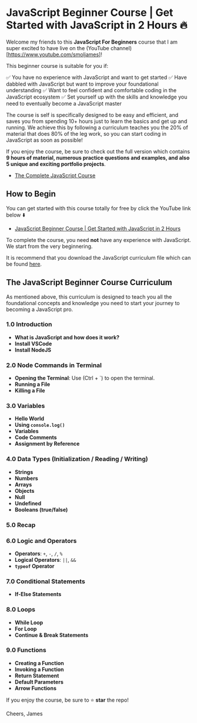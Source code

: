 # JavaScript Beginner Course | Get Started with JavaScript in 2 Hours 🔥

Welcome my friends to this **JavaScript For Beginners** course that I am super excited to have live on the (YouTube channel)[https://www.youtube.com/smoljames]!

This beginner course is suitable for you if:

✅ You have no experience with JavaScript and want to get started
✅ Have dabbled with JavaScript but want to improve your foundational understanding
✅ Want to feel confident and comfortable coding in the JavaScript ecosystem
✅ Set yourself up with the skills and knowledge you need to eventually become a JavaScript master

The course is self is specifically designed to be easy and efficient, and saves you from spending 10+ hours just to learn the basics and get up and running. We achieve this by following a curriculum teaches you the 20% of material that does 80% of the leg work, so you can start coding in JavaScript as soon as possible!

If you enjoy the course, be sure to check out the full version which contains **9 hours of material, numerous practice questions and examples, and also 5 unique and exciting portfolio projects**.

* [The Complete JavaScript Course]()

## How to Begin

You can get started with this course totally for free by click the YouTube link below ⬇️

* [JavaScript Beginner Course | Get Started with JavaScript in 2 Hours]()

To complete the course, you need **not** have any experience with JavaScript. We start from the very beginnering.

It is recommend that you download the JavaScript curriculum file which can be found [here](). 

## The JavaScript Beginner Course Curriculum

As mentioned above, this curriculum is designed to teach you all the foundational concepts and knowledge you need to start your journey to becoming a JavaScript pro.

### 1.0 Introduction
- **What is JavaScript and how does it work?**
- **Install VSCode**
- **Install NodeJS**

### 2.0 Node Commands in Terminal
- **Opening the Terminal**: Use (Ctrl + `) to open the terminal.
- **Running a File**
- **Killing a File**

### 3.0 Variables
- **Hello World**
- **Using `console.log()`**
- **Variables**
- **Code Comments**
- **Assignment by Reference**

### 4.0 Data Types (Initialization / Reading / Writing)
- **Strings**
- **Numbers**
- **Arrays**
- **Objects**
- **Null**
- **Undefined**
- **Booleans (true/false)**

### 5.0 Recap

### 6.0 Logic and Operators
- **Operators**: `+`, `-`, `/`, `%`
- **Logical Operators**: `||`, `&&`
- **`typeof` Operator**

### 7.0 Conditional Statements
- **If-Else Statements**

### 8.0 Loops
- **While Loop**
- **For Loop**
- **Continue & Break Statements**

### 9.0 Functions
- **Creating a Function**
- **Invoking a Function**
- **Return Statement**
- **Default Parameters**
- **Arrow Functions**

If you enjoy the course, be sure to ⭐️ **star** the repo!

Cheers,
James